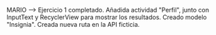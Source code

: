 MARIO --> Ejercicio 1 completado. Añadida actividad "Perfil", junto con InputText y RecyclerView para mostrar los resultados. Creado modelo "Insignia". Creada nueva ruta en la API ficticia. 
